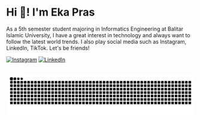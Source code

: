 # Hi 👋! I'm Eka Pras

As a 5th semester student majoring in Informatics Engineering at Balitar Islamic University, I have a great interest in technology and always want to follow the latest world trends. I also play social media such as Instagram, LinkedIn, TikTok. Let's be friends!

<!-- ## 🌐 Socials: -->

[![Instagram](https://img.shields.io/badge/Instagram-%23E4405F.svg?logo=Instagram&logoColor=white)](https://www.instagram.com/ekkaa_blt/) [![LinkedIn](https://img.shields.io/badge/LinkedIn-%230077B5.svg?logo=linkedin&logoColor=white)](https://www.linkedin.com/in/ekaprasid/)

<!-- ## 💻 Technical Skills:

- **Frontend Development:** HTML/CSS3, JavaScript, SASS, ReactJS, Bootstrap, Tailwind :v
- **Tools and Design:** VSCode, GitHub and Figma -->

##

<!-- snake graph -->
<div align="center">
  <picture>
    <source media="(prefers-color-scheme: dark)" srcset="https://github.com/EkkaaAE/EkkaaAE/blob/main/github-contribution-grid-snake-dark.svg" />
    <source media="(prefers-color-scheme: light), (prefers-color-scheme: no-preference)" srcset="https://github.com/EkkaaAE/EkkaaAE/blob/main/github-contribution-grid-snake.svg" />
    <img src="https://github.com/EkkaaAE/EkkaaAE/blob/main/github-contribution-grid-snake-dark.svg" alt="github-snake" />
  </picture>
<!-- <h4> _generated with [Platane/snk](https://platane.me/snk/)_</h4> -->
</div>
<!-- <br> -->
<!-- <div align="left"> -->
<!--   <img src="https://github-readme-activity-graph.vercel.app/graph?username=fatkhurrhn&radius=16&theme=react&area=true&order=5" height="auto" alt="by fatkhurhhn"/> -->
  <!-- <img src="https://github-readme-activity-graph.vercel.app/graph?username=fatkhurrhn&theme=github-compact&radius=16" height="auto" alt="by fatkhurhhn"/> -->
